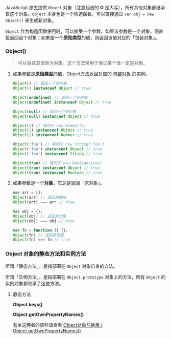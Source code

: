 JavaScript 原生提供 `Object` 对象（注意起首的 **O** 是大写），所有其他对象都继承自这个对象。`Object` 本身也是一个构造函数，可以直接通过 `var obj = new Object()` 来生成新对象。

`Object` 作为构造函数使用时，可以接受一个参数。如果该参数是一个对象，则直接返回这个对象；如果是一个**原始类型**的值，则返回该值对应的「包装对象」。

### Object()

> 可以将任意值转为对象。这个方法常用于保证某个值一定是对象。

1. 如果参数是**原始类型**的值，Object方法返回对应的 [包装对象](./包装对象.md) 的实例。

    ```javascript
    Object() // 返回一个空对象
    Object() instanceof Object // true

    Object(undefined) // 返回一个空对象
    Object(undefined) instanceof Object // true

    Object(null) // 返回一个空对象
    Object(null) instanceof Object // true

    Object(1) // 等同于 new Number(1)
    Object(1) instanceof Object // true
    Object(1) instanceof Number // true

    Object('foo') // 等同于 new String('foo')
    Object('foo') instanceof Object // true
    Object('foo') instanceof String // true

    Object(true) // 等同于 new Boolean(true)
    Object(true) instanceof Object // true
    Object(true) instanceof Boolean // true
    ```

2. 如果参数是一个**对象**，它总是返回「原对象」。

    ```javascript
    var arr = [];
    Object(arr) // 返回原数组
    Object(arr) === arr // true

    var obj = {};
    Object(obj) // 返回原对象
    Object(obj) === obj // true

    var fn = function () {};
    Object(fn) // 返回原函数
    Object(fn) === fn // true
    ```

### Object 对象的静态方法和实例方法

所谓「静态方法」，是指部署在 `Object` 对象自身的方法。

所谓「实例方法」，是指部署在 `Object.prototype` 对象上的方法，所有 `Object` 的实例对象都继承了这些方法。

1. 静态方法

    **Object.keys()**

    **Object.getOwnPropertyNames()**

    有关这两者的资料请查看 [Object对象与继承 / Object.getOwnPropertyNames()](https://github.com/LBinin/LearnJS/blob/master/%E9%9D%A2%E5%90%91%E5%AF%B9%E8%B1%A1%E7%BC%96%E7%A8%8B/Object%E5%AF%B9%E8%B1%A1%E4%B8%8E%E7%BB%A7%E6%89%BF.md#objectgetownpropertynames)